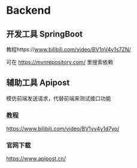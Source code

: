 # Backend
## 开发工具 SpringBoot
教程https://www.bilibili.com/video/BV1nV4y1s7ZN/

可在 https://mvnrepository.com/ 里搜索依赖

## 辅助工具 Apipost
模仿前端发送请求，代替前端来测试接口功能
### 教程
https://www.bilibili.com/video/BV1yv4y1d7yo/
### 官网下载
https://www.apipost.cn/
